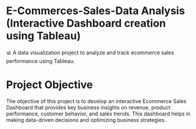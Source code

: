 # E-Commerces-Sales-Data Analysis (Interactive Dashboard creation using Tableau)
📊 A data visualization project to analyze and track ecommerce sales performance using Tableau.

# Project Objective

The objective of this project is to develop an interactive Ecommerce Sales Dashboard that provides key business insights on revenue, product performance, customer behavior, and sales trends. This dashboard helps in making data-driven decisions and optimizing business strategies.
